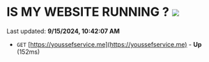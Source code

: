 # IS MY WEBSITE RUNNING ? [![](https://img.shields.io/static/v1?label=Sponsor&message=%E2%9D%A4&logo=GitHub&color=%23fe8e86)](https://github.com/sponsors/Youssef-Lehmam)

Last updated: **9/15/2024, 10:42:07 AM**

- `GET` [https://youssefservice.me](https://youssefservice.me) - **Up** (152ms)
